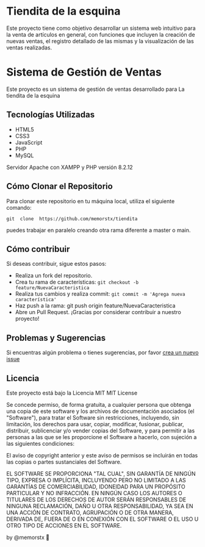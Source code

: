 
# Tiendita de la esquina

Este proyecto tiene como objetivo desarrollar un sistema web intuitivo para la venta de artículos en general, con funciones que incluyen la creación de nuevas ventas, el registro detallado de las mismas y la visualización de las ventas realizadas.


# Sistema de Gestión de Ventas


Este proyecto es un sistema de gestión de ventas desarrollado para La tiendita de la esquina


## Tecnologías Utilizadas

- HTML5
- CSS3
- JavaScript
- PHP
- MySQL

Servidor Apache con XAMPP y PHP versión 8.2.12
  

## Cómo Clonar el Repositorio


Para clonar este repositorio en tu máquina local, utiliza el siguiente comando:


    git  clone  https://github.com/memorstx/tiendita

puedes trabajar en paralelo creando otra rama diferente a master o main.

  ## Cómo contribuir

  
Si deseas contribuir, sigue estos pasos:

- Realiza un fork del repositorio.
- Crea tu rama de características: `git checkout -b feature/NuevaCaracteristica`
- Realiza tus cambios y realiza commit: `git commit -m 'Agrega nueva característica'`
- Haz push a la rama: git push origin feature/NuevaCaracteristica
- Abre un Pull Request.
¡Gracias por considerar contribuir a nuestro proyecto!

## Problemas y Sugerencias

Si encuentras algún problema o tienes sugerencias, por favor [crea un nuevo issue](https://docs.github.com/es/issues/tracking-your-work-with-issues/creating-an-issue)

## Licencia

Este proyecto está bajo la Licencia MIT 
MIT License

Se concede permiso, de forma gratuita, a cualquier persona que obtenga una copia
de este software y los archivos de documentación asociados (el "Software"), para
tratar el Software sin restricciones, incluyendo, sin limitación, los derechos
para usar, copiar, modificar, fusionar, publicar, distribuir, sublicenciar y/o vender
copias del Software, y para permitir a las personas a las que se les proporcione el
Software a hacerlo, con sujeción a las siguientes condiciones:

El aviso de copyright anterior y este aviso de permisos se incluirán en todas las
copias o partes sustanciales del Software.

EL SOFTWARE SE PROPORCIONA "TAL CUAL", SIN GARANTÍA DE NINGÚN TIPO, EXPRESA O
IMPLÍCITA, INCLUYENDO PERO NO LIMITADO A LAS GARANTÍAS DE COMERCIABILIDAD,
IDONEIDAD PARA UN PROPÓSITO PARTICULAR Y NO INFRACCIÓN. EN NINGÚN CASO LOS
AUTORES O TITULARES DE LOS DERECHOS DE AUTOR SERÁN RESPONSABLES DE NINGUNA
RECLAMACIÓN, DAÑO U OTRA RESPONSABILIDAD, YA SEA EN UNA ACCIÓN DE CONTRATO,
AGRUPACIÓN O DE OTRA MANERA, DERIVADA DE, FUERA DE O EN CONEXIÓN CON EL
SOFTWARE O EL USO U OTRO TIPO DE ACCIONES EN EL SOFTWARE.



by @memorstx 🖤